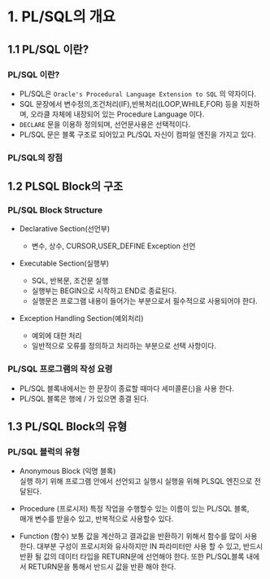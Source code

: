 # 1. PL/SQL의 개요
## 1.1 PL/SQL 이란?
### PL/SQL 이란?
- PL/SQL은 `Oracle's Procedural Language Extension to SQL` 의 약자이다.
- SQL 문장에서 변수정의,조건처리(IF),반복처리(LOOP,WHILE,FOR) 등을 지원하며,
  오라클 자체에 내장되어 있는 Procedure Language 이다.
- `DECLARE` 문을 이용하 정의되며, 선언문사용은 선택적이다.
- PL/SQL 문은 블록 구조로 되어있고 PL/SQL 자신이 컴파일 엔진을 가지고 있다.

### PL/SQL의 장점

## 1.2 PLSQL Block의 구조
### PL/SQL Block Structure
- Declarative Section(선언부)
    * 변수, 상수, CURSOR,USER_DEFINE Exception 선언

- Executable Section(실행부)
    * SQL, 반복문, 조건문 실행
    * 실행부는 BEGIN으로 시작하고 END로 종료된다.
    * 실행문은 프로그램 내용이 들어가는 부분으로서 필수적으로 사용되어야 한다.
    
- Exception Handling Section(예외처리)
    * 예외에 대한 처리
    * 일반적으로 오류를 정의하고 처리하는 부분으로 선택 사항이다.
    
### PL/SQL 프로그램의 작성 요령
- PL/SQL 블록내에서는 한 문장이 종료할 때마다 세미콜론(;)을 사용 한다.
- PL/SQL 블록은 행에 / 가 있으면 종결 된다.

## 1.3 PL/SQL Block의 유형
### PL/SQL 블럭의 유형
- Anonymous Block (익명 블록)   
  실행 하기 위해 프로그램 안에서 선언되고 실행시 실행을 위해 PLSQL 엔진으로 전달된다.
  
- Procedure (프로시저)
  특정 작업을 수행할수 있는 이름이 있는 PL/SQL 블록,  
  매개 변수를 받을수 있고, 반복적으로 사용할수 있다.
  
- Function (함수)
  보통 값을 계산하고 결과값을 반환하기 위해서 함수를 많이 사용 한다.
  대부분 구성이 프로시저와 유사하지만 IN 파라미터만 사용 할 수 있고, 
  반드시 반환 될 값의 데이터 타입을 RETURN문에 선언해야 한다.
  또한 PL/SQL블록 내에서 RETURN문을 통해서 반드시 값을 반환 해야 한다.

